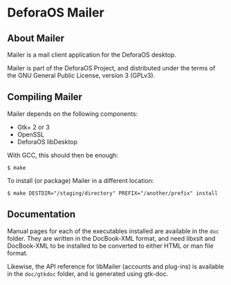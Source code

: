 DeforaOS Mailer
===============

About Mailer
------------

Mailer is a mail client application for the DeforaOS desktop.

Mailer is part of the DeforaOS Project, and distributed under the terms of the
GNU General Public License, version 3 (GPLv3).


Compiling Mailer
----------------

Mailer depends on the following components:

 * Gtk+ 2 or 3
 * OpenSSL
 * DeforaOS libDesktop

With GCC, this should then be enough:

    $ make

To install (or package) Mailer in a different location:

    $ make DESTDIR="/staging/directory" PREFIX="/another/prefix" install


Documentation
-------------

Manual pages for each of the executables installed are available in the `doc`
folder. They are written in the DocBook-XML format, and need libxslt and
DocBook-XML to be installed to be converted to either HTML or man file format.

Likewise, the API reference for libMailer (accounts and plug-ins) is available
in the `doc/gtkdoc` folder, and is generated using gtk-doc.
